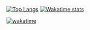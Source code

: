 <!-- [![Top Langs](https://github-readme-stats.vercel.app/api/top-langs/?username=PietroTambu&layout=compact&theme=dark)](https://github.com/anuraghazra/github-readme-stats) -->


[![Top Langs](https://github-readme-stats.vercel.app/api/top-langs/?username=PietroTambu&theme=nord&hide=CSS&langs_count=6)](https://wakatime.com/@28be8ba6-eb63-40f3-9bf4-569255196a48)
[![Wakatime stats](https://github-readme-stats.vercel.app/api/wakatime?username=PietroTambu&theme=nord&langs_count=10)](https://wakatime.com/@28be8ba6-eb63-40f3-9bf4-569255196a48)

[![wakatime](https://wakatime.com/badge/user/28be8ba6-eb63-40f3-9bf4-569255196a48.svg)](https://wakatime.com/@28be8ba6-eb63-40f3-9bf4-569255196a48)
<!--
**PietroTambu/PietroTambu** is a ✨ _special_ ✨ repository because its `README.md` (this file) appears on your GitHub profile.

Here are some ideas to get you started:
[<img src="https://wakatime.com/share/@PietroTambu/c6fbb795-318c-422c-934d-6364c06fb64d.svg" alt="WakatimeChart" width="60%"/>](https://wakatime.com/@28be8ba6-eb63-40f3-9bf4-569255196a48)
- 🔭 I’m currently working on ...
- 🌱 I’m currently learning ...
- 👯 I’m looking to collaborate on ...
- 🤔 I’m looking for help with ...
- 💬 Ask me about ...
- 📫 How to reach me: ...
- 😄 Pronouns: ...
- ⚡ Fun fact: ...
-->
